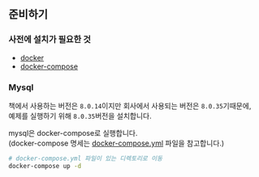 ## 준비하기

### 사전에 설치가 필요한 것
- [docker](https://docs.docker.com/get-docker/)
- [docker-compose](https://docs.docker.com/compose/install/)

### Mysql
책에서 사용하는 버전은 `8.0.14`이지만 회사에서 사용되는 버전은 `8.0.35`기때문에,   
예제를 실행하기 위해 `8.0.35`버전을 설치합니다.

mysql은 docker-compose로 실행합니다.   
(docker-compose 명세는 [docker-compose.yml](./docker-compose.yml) 파일을 참고합니다.)

```bash
# docker-compose.yml 파일이 있는 디렉토리로 이동
docker-compose up -d
```